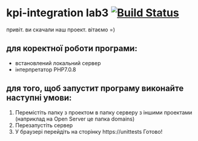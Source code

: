 # kpi-integration lab3 [![Build Status](https://travis-ci.org/anashur33/unitTests.svg?branch=master)](https://travis-ci.org/anashur33/unitTests)
привіт. ви скачали наш проект. вітаємо =)
## для коректної роботи програми: 
* встановлений локальний сервер
* інтерпретатор РНР7.0.8
## для того, щоб запустит програму виконайте наступні умови:
1. Перемістіть папку з проектом в папку серверу з іншими проектами (наприклад на Open Server 
це папка domains)
2. Перезапустіть сервер
3. У браузері перейдіть на сторінку https://unittests
Готово!
